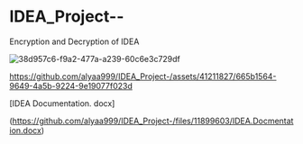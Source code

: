 # IDEA_Project--
Encryption and Decryption of IDEA 





  
![38d957c6-f9a2-477a-a239-60c6e3c729df](https://github.com/alyaa999/IDEA_Project-/assets/41211827/d56f88fa-1b68-4663-b836-3ecee54bf9fd)

https://github.com/alyaa999/IDEA_Project-/assets/41211827/665b1564-9649-4a5b-9224-9e19077f023d



[IDEA Documentation. docx]

(https://github.com/alyaa999/IDEA_Project-/files/11899603/IDEA.Docmentation.docx)
